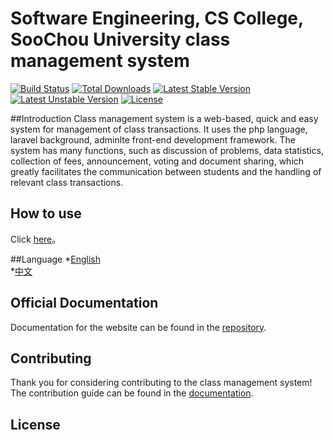 ﻿# Software Engineering, CS College, SooChou University class management system

[![Build Status](https://travis-ci.org/laravel/framework.svg)](https://travis-ci.org/laravel/framework)
[![Total Downloads](https://poser.pugx.org/laravel/framework/d/total.svg)](https://packagist.org/packages/laravel/framework)
[![Latest Stable Version](https://poser.pugx.org/laravel/framework/v/stable.svg)](https://packagist.org/packages/laravel/framework)
[![Latest Unstable Version](https://poser.pugx.org/laravel/framework/v/unstable.svg)](https://packagist.org/packages/laravel/framework)
[![License](https://poser.pugx.org/laravel/framework/license.svg)](https://packagist.org/packages/laravel/framework)

##Introduction
Class management system is a web-based, quick and easy system for management of class transactions. It uses the php language, laravel background, adminlte front-end development framework. The system has many functions, such as discussion of problems, data statistics, collection of fees, announcement, voting and document sharing, which greatly facilitates the communication between students and the handling of relevant class transactions.


## How to use
Click [here]()。

##Language
  *[English](https://github.com/toyteam/MyClass/blob/master/doc/readme_en.md)</br>
  *[中文](https://github.com/toyteam/MyClass/blob/master/doc/readme_zh.md)</br>

## Official Documentation

Documentation for the website can be found in the [repository](https://github.com/toyteam/MyClass).

## Contributing

Thank you for considering contributing to the class management system! The contribution guide can be found in the [documentation](http://laravel.com/docs/contributions).

## License
